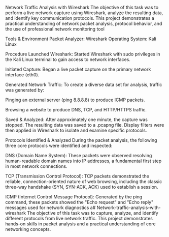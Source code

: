  Network Traffic Analysis with Wireshark
The objective of this task was to perform a live network capture using Wireshark, analyze the resulting data, and identify key communication protocols. This project demonstrates a practical understanding of network packet analysis, protocol behavior, and the use of professional network monitoring tool


Tools & Environment
Packet Analyzer: Wireshark
Operating System: Kali Linux

 Procedure
Launched Wireshark: Started Wireshark with sudo privileges in the Kali Linux terminal to gain access to network interfaces.

Initiated Capture: Began a live packet capture on the primary network interface (eth0).

Generated Network Traffic: To create a diverse data set for analysis, traffic was generated by:

Pinging an external server (ping 8.8.8.8) to produce ICMP packets.

Browsing a website to produce DNS, TCP, and HTTP/HTTPS traffic.

Saved & Analyzed: After approximately one minute, the capture was stopped. The resulting data was saved to a .pcapng file. Display filters were then applied in Wireshark to isolate and examine specific protocols.


Protocols Identified & Analyzed
During the packet analysis, the following three core protocols were identified and inspected:

DNS (Domain Name System): These packets were observed resolving human-readable domain names into IP addresses, a fundamental first step in most network connections.

TCP (Transmission Control Protocol): TCP packets demonstrated the reliable, connection-oriented nature of web browsing, including the classic three-way handshake (SYN, SYN-ACK, ACK) used to establish a session.

ICMP (Internet Control Message Protocol): Generated by the ping command, these packets showed the "Echo request" and "Echo reply" messages used for network diagnostics a# Network-traffic-analysis-with-wireshark
The objective of this task was to capture, analyze, and identify different protocols from live network traffic. This project demonstrates hands-on skills in packet analysis and a practical understanding of core networking concepts.
